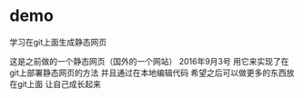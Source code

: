 # demo
学习在git上面生成静态网页

这是之前做的一个静态网页（国外的一个网站）
2016年9月3号
用它来实现了在git上部署静态网页的方法
并且通过在本地编辑代码
希望之后可以做更多的东西放在git上面
让自己成长起来


